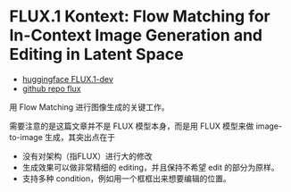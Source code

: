 # FLUX.1 Kontext: Flow Matching for In-Context Image Generation and Editing in Latent Space

- [huggingface FLUX.1-dev](https://huggingface.co/black-forest-labs/FLUX.1-dev)
- [github repo flux](https://github.com/black-forest-labs/flux)

用 Flow Matching 进行图像生成的关键工作。

需要注意的是这篇文章并不是 FLUX 模型本身，而是用 FLUX 模型来做 image-to-image 生成，其突出点在于
- 没有对架构（指FLUX）进行大的修改
- 生成效果可以做非常精细的 editing，并且保持不希望 edit 的部分为原样。
- 支持多种 condition，例如用一个框框出来想要编辑的位置。


